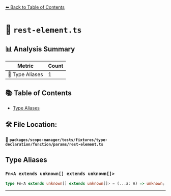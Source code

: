 [⬅️ Back to Table of Contents](../../../../../../../index.md)

# 📄 `rest-element.ts`

## 📊 Analysis Summary

| Metric | Count |
|--------|-------|
| 📑 Type Aliases | 1 |

## 📚 Table of Contents

- [Type Aliases](#type-aliases)

## 🛠️ File Location:
📂 **`packages/scope-manager/tests/fixtures/type-declaration/function/params/rest-element.ts`**

## Type Aliases

### `Fn<A extends unknown[] extends unknown[]>`

```ts
type Fn<A extends unknown[] extends unknown[]> = (...a: A) => unknown;
```


---